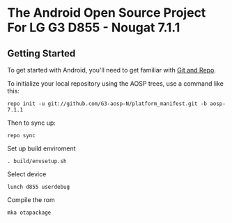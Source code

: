 The Android Open Source Project For LG G3 D855 - Nougat 7.1.1
===========


Getting Started
---------------

To get started with Android, you'll need to get familiar with [Git and Repo](http://source.android.com/source/using-repo.html).

To initialize your local repository using the AOSP trees, use a command like this:

    repo init -u git://github.com/G3-aosp-N/platform_manifest.git -b aosp-7.1.1

Then to sync up:

    repo sync

Set up build enviroment

    . build/envsetup.sh

Select device

    lunch d855 userdebug

Compile the rom

    mka otapackage
